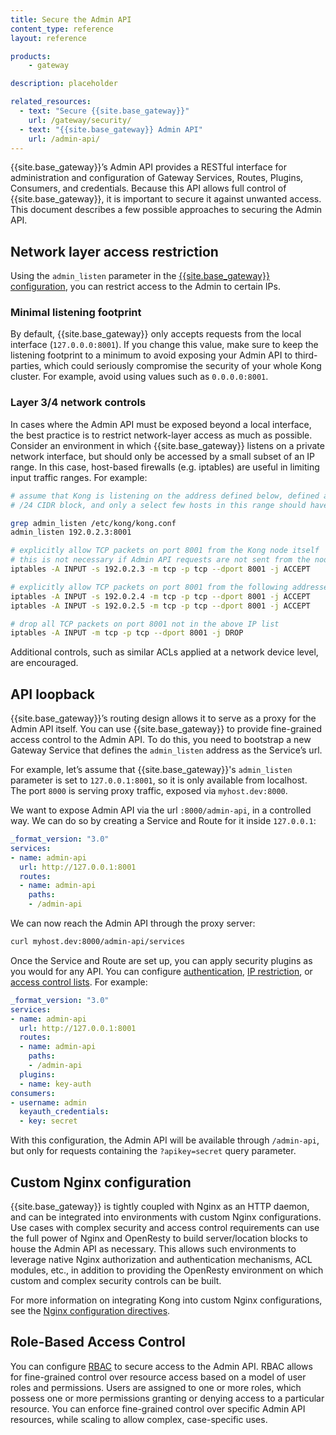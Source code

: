 ```yaml
---
title: Secure the Admin API
content_type: reference
layout: reference

products:
    - gateway

description: placeholder

related_resources:
  - text: "Secure {{site.base_gateway}}"
    url: /gateway/security/
  - text: "{{site.base_gateway}} Admin API"
    url: /admin-api/
---
```


{{site.base_gateway}}’s Admin API provides a RESTful interface for administration and configuration of Gateway Services, Routes, Plugins, Consumers, and credentials. Because this API allows full control of {{site.base_gateway}}, it is important to secure it against unwanted access. This document describes a few possible approaches to securing the Admin API.

## Network layer access restriction

Using the `admin_listen` parameter in the [{{site.base_gateway}} configuration](/gateway/configuration/), you can restrict access to the Admin to certain IPs.

### Minimal listening footprint

By default, {{site.base_gateway}} only accepts requests from the local interface (`127.0.0.0:8001`). If you change this value, make sure to keep the listening footprint to a minimum to avoid exposing your Admin API to third-parties, which could seriously compromise the security of your whole Kong cluster. For example, avoid using values such as `0.0.0.0:8001`.

### Layer 3/4 network controls

In cases where the Admin API must be exposed beyond a local interface, the best practice is to restrict network-layer access as much as possible. Consider an environment in which {{site.base_gateway}} listens on a private network interface, but should only be accessed by a small subset of an IP range. In this case, host-based firewalls (e.g. iptables) are useful in limiting input traffic ranges. For example:

```sh
# assume that Kong is listening on the address defined below, defined as a
# /24 CIDR block, and only a select few hosts in this range should have access

grep admin_listen /etc/kong/kong.conf
admin_listen 192.0.2.3:8001

# explicitly allow TCP packets on port 8001 from the Kong node itself
# this is not necessary if Admin API requests are not sent from the node
iptables -A INPUT -s 192.0.2.3 -m tcp -p tcp --dport 8001 -j ACCEPT

# explicitly allow TCP packets on port 8001 from the following addresses
iptables -A INPUT -s 192.0.2.4 -m tcp -p tcp --dport 8001 -j ACCEPT
iptables -A INPUT -s 192.0.2.5 -m tcp -p tcp --dport 8001 -j ACCEPT

# drop all TCP packets on port 8001 not in the above IP list
iptables -A INPUT -m tcp -p tcp --dport 8001 -j DROP
```

Additional controls, such as similar ACLs applied at a network device level, are encouraged.

## API loopback

{{site.base_gateway}}’s routing design allows it to serve as a proxy for the Admin API itself. You can use {{site.base_gateway}} to provide fine-grained access control to the Admin API. To do this, you need to bootstrap a new Gateway Service that defines the `admin_listen` address as the Service’s url.

For example, let’s assume that {{site.base_gateway}}'s `admin_listen` parameter is set to `127.0.0.1:8001`, so it is only available from localhost. The port `8000` is serving proxy traffic, exposed via `myhost.dev:8000`.

We want to expose Admin API via the url `:8000/admin-api`, in a controlled way. We can do so by creating a Service and Route for it inside `127.0.0.1`:
```yaml
_format_version: "3.0"
services:
- name: admin-api
  url: http://127.0.0.1:8001
  routes:
  - name: admin-api
    paths:
    - /admin-api
```

We can now reach the Admin API through the proxy server:
```sh
curl myhost.dev:8000/admin-api/services
```

Once the Service and Route are set up, you can apply security plugins as you would for any API. You can configure [authentication](/plugins/?category=authentication), [IP restriction](/plugins/ip-restriction/), or [access control lists](/plugins/acl/). For example:

```yaml
_format_version: "3.0"
services:
- name: admin-api
  url: http://127.0.0.1:8001
  routes:
  - name: admin-api
    paths:
    - /admin-api
  plugins:
  - name: key-auth
consumers:
- username: admin
  keyauth_credentials:
  - key: secret
```
With this configuration, the Admin API will be available through `/admin-api`, but only for requests containing the `?apikey=secret` query parameter.

## Custom Nginx configuration

{{site.base_gateway}} is tightly coupled with Nginx as an HTTP daemon, and can be integrated into environments with custom Nginx configurations. Use cases with complex security and access control requirements can use the full power of Nginx and OpenResty to build server/location blocks to house the Admin API as necessary. This allows such environments to leverage native Nginx authorization and authentication mechanisms, ACL modules, etc., in addition to providing the OpenResty environment on which custom and complex security controls can be built.

For more information on integrating Kong into custom Nginx configurations, see the [Nginx configuration directives](/gateway/configuration/).

## Role-Based Access Control

You can configure [RBAC](/gateway/entities/rbac/) to secure access to the Admin API. RBAC allows for fine-grained control over resource access based on a model of user roles and permissions. Users are assigned to one or more roles, which possess one or more permissions granting or denying access to a particular resource. You can enforce fine-grained control over specific Admin API resources, while scaling to allow complex, case-specific uses.